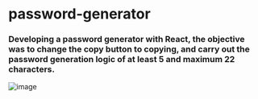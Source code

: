 # password-generator

### Developing a password generator with React, the objective was to change the copy button to copying, and carry out the password generation logic of at least 5 and maximum 22 characters.

![image](https://github.com/enzomaciel/password-generator/assets/90476167/cf96b0a5-dbcc-4de7-aef2-6a7502d3e4b5)
